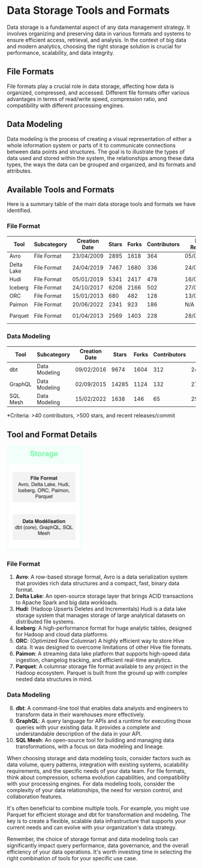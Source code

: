 # Data Storage Tools and Formats

Data storage is a fundamental aspect of any data management strategy. It involves organizing and preserving data in various formats and systems to ensure efficient access, retrieval, and analysis. In the context of big data and modern analytics, choosing the right storage solution is crucial for performance, scalability, and data integrity.

## File Formats

File formats play a crucial role in data storage, affecting how data is organized, compressed, and accessed. Different file formats offer various advantages in terms of read/write speed, compression ratio, and compatibility with different processing engines.

## Data Modeling

Data modeling is the process of creating a visual representation of either a whole information system or parts of it to communicate connections between data points and structures. The goal is to illustrate the types of data used and stored within the system, the relationships among these data types, the ways the data can be grouped and organized, and its formats and attributes.

## Available Tools and Formats

Here is a summary table of the main data storage tools and formats we have identified.

### File Format

| Tool | Subcategory | Creation Date | Stars | Forks | Contributors | Last Release | Latest Commit | Meets Criteria* | Link |
|------|-------------|---------------|-------|-------|--------------|--------------|---------------|-----------------|------|
| Avro | File Format | 23/04/2009 | 2895 | 1618 | 364 | 05/08/2024 | 24/09/2024 | Yes | https://github.com/apache/avro |
| Delta Lake | File Format | 24/04/2019 | 7467 | 1680 | 336 | 24/09/2024 | 25/09/2024 | Yes | https://github.com/delta-io/delta |
| Hudi | File Format | 05/01/2019 | 5341 | 2417 | 478 | 16/07/2024 | 26/09/2024 | Yes | https://github.com/apache/hudi |
| Iceberg | File Format | 24/10/2017 | 6208 | 2166 | 502 | 27/08/2024 | 26/09/2024 | Yes | https://github.com/apache/iceberg |
| ORC | File Format | 15/01/2013 | 680 | 482 | 128 | 13/09/2024 | 23/09/2024 | Yes | https://github.com/apache/orc |
| Paimon | File Format | 20/06/2022 | 2341 | 923 | 186 | N/A | 26/09/2024 | Yes | https://github.com/apache/paimon |
| Parquet | File Format | 01/04/2013 | 2569 | 1403 | 228 | 28/08/2024 | 25/09/2024 | Yes | https://github.com/apache/parquet-mr |

### Data Modeling

| Tool | Subcategory | Creation Date | Stars | Forks | Contributors | Last Release | Latest Commit | Meets Criteria* | Link |
|------|-------------|---------------|-------|-------|--------------|--------------|---------------|-----------------|------|
| dbt | Data Modeling | 09/02/2016 | 9674 | 1604 | 312 | 24/09/2024 | 26/09/2024 | Yes | https://github.com/dbt-labs/dbt-core |
| GraphQL | Data Modeling | 02/09/2015 | 14285 | 1124 | 132 | 27/10/2021 | 06/08/2024 | Yes | https://github.com/graphql/graphql-spec |
| SQL Mesh | Data Modeling | 15/02/2022 | 1638 | 146 | 65 | 25/09/2024 | 26/09/2024 | Yes | https://github.com/TobikoData/sqlmesh |

*Criteria: >40 contributors, >500 stars, and recent releases/commit

## Tool and Format Details

<img src="02.storage.PNG" alt="Storage" style="width:200px;"/>

### File Format

1. **Avro**: A row-based storage format, Avro is a data serialization system that provides rich data structures and a compact, fast, binary data format.
2. **Delta Lake**: An open-source storage layer that brings ACID transactions to Apache Spark and big data workloads.
3. **Hudi**: (Hadoop Upserts Deletes and Incrementals) Hudi is a data lake storage system that manages storage of large analytical datasets on distributed file systems.
4. **Iceberg**: A high-performance format for huge analytic tables, designed for Hadoop and cloud data platforms.
5. **ORC**: (Optimized Row Columnar) A highly efficient way to store Hive data. It was designed to overcome limitations of other Hive file formats.
6. **Paimon**: A streaming data lake platform that supports high-speed data ingestion, changelog tracking, and efficient real-time analytics.
7. **Parquet**: A columnar storage file format available to any project in the Hadoop ecosystem. Parquet is built from the ground up with complex nested data structures in mind.

### Data Modeling

8. **dbt**: A command-line tool that enables data analysts and engineers to transform data in their warehouses more effectively.
9. **GraphQL**: A query language for APIs and a runtime for executing those queries with your existing data. It provides a complete and understandable description of the data in your API.
10. **SQL Mesh**: An open-source tool for building and managing data transformations, with a focus on data modeling and lineage.

When choosing storage and data modeling tools, consider factors such as data volume, query patterns, integration with existing systems, scalability requirements, and the specific needs of your data team. For file formats, think about compression, schema evolution capabilities, and compatibility with your processing engines. For data modeling tools, consider the complexity of your data relationships, the need for version control, and collaboration features.

It's often beneficial to combine multiple tools. For example, you might use Parquet for efficient storage and dbt for transformation and modeling. The key is to create a flexible, scalable data infrastructure that supports your current needs and can evolve with your organization's data strategy.

Remember, the choice of storage format and data modeling tools can significantly impact query performance, data governance, and the overall efficiency of your data operations. It's worth investing time in selecting the right combination of tools for your specific use case.